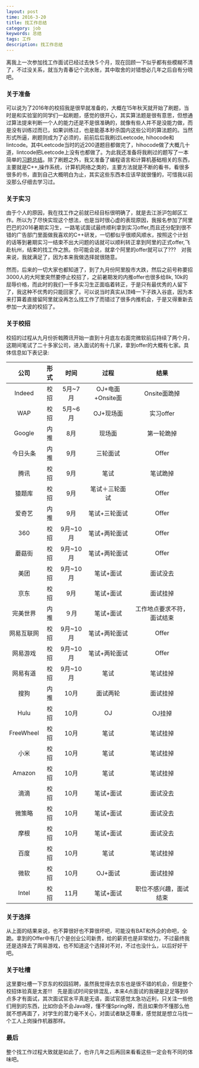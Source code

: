 ```yaml
---
layout: post
time: 2016-3-20
title: 找工作总结
category: job
keywords: 总结
tags: 工作
description: 找工作总结
---
```


离我上一次参加找工作面试已经过去快５个月，现在回顾一下似乎都有些模糊不清了，不过没关系，就当为青春记个流水账，其中取舍的对错想必几年之后自有分晓吧。

### 关于准备
可以说为了2016年的校招我是很早就准备的，大概在15年秋天就开始了刷题，当时是和实验室的同学们一起刷题，感觉的很开心，其实算法题是很有意思，但想通过算法提来判断一个人的能力还是不是很准确的，就像有些人并不是没能力做，而是没有训练过而已，如果训练过，也是能基本秒杀国内这些公司的算法题的。当然形式所逼，刷题则成为了必须的，前前后后我刷过Leetcode, hihocode和lintcode。其中Leetcode当时的近200道题目都做完了，hihocode做了大概几十道，lintcode把Leetcode上没有也都做了。为此我还准备将我刷过的题写了一本简单的[习题总结](http://sosohu.github.io/assets/doc/download/programming_slightly.pdf)。除了刷题之外，我又准备了编程语言和计算机基础相关的东西，主要就是C++,操作系统，计算机网络之类的，主要方法就是不断的看书，看很多很多的书，直到自己大概明白为止，其实这些东西本应该早就很懂的，可惜我以前没那么仔细去学习过。

### 关于实习
由于个人的原因，我在找工作之前就已经目标很明确了，就是去江浙沪包邮区工作。所以为了尽快实现这个想法，也是当时很心虚的表现原因，我报名参加了阿里巴巴的2016暑期实习生，一路笔试面试最终顺利拿到实习offer,而且还分配到很不错的广告部门里面做我喜欢的C++研发，一切都似乎很顺风顺水，按照这个计划的话等到暑期实习一结束不出大问题的话就可以顺利转正拿到阿里的正式offer,飞赴杭州，结束的找工作之旅。你可能会说，就拿个阿里的offer就可以了???　对我来说，我就满足了，因为本来我做选择就很随意。

然而，后来的一切大家也都知道了，到了九月份阿里股市大跌，然后之前号称要招3000人的大阿里突然要停止校招了，之前暑期发的内推offer也很多给8k, 10k的屈辱价格，而此时的我们一千多实习生正面临着转正，于是只有最优秀的人留下了，我这种不优秀的只能回家了。可以说当时真实从顶峰一下子跌入谷底，因为本来打算着直接留阿里就没再怎么找工作了而错过了很多内推机会，于是又得重新去参加一大波的校招了。

### 关于校招
校招的过程从九月份折戟腾讯开始一直到十月底左右面完微软前后持续了两个月，这期间笔试了二十多家公司，进入面试的有十几家，拿到offer的大概有七家。具体信息如下表记录:

|公司|形式|时间|过程|结果|
|:---:|:---:|:---:|:---:|:---:|
|Indeed|校招|5月~7月|OJ+电面+Onsite面|Onsite面跪掉|
|WAP|校招|5月~6月|OJ+现场面|实习offer|
|Google|内推|8月|现场面|第一轮跪掉|
|今日头条|内推|9月|三轮面试|Offer|
|腾讯|校招|9月|笔试|笔试跪掉|
|猿题库|校招|9月|笔试＋三轮面试|Offer|
|爱奇艺|内推|9月|笔试+三轮面试|Offer|
|360|校招|9月~10月|笔试+两轮面试|Offer|
|蘑菇街|校招|9月~10月|笔试+两轮面试|Offer|
|美团|校招|9月~10月|笔试+面试|面试没去|
|京东|校招|9月|笔试+面试|面试挂掉|
|完美世界|内推|９月|笔试+面试|工作地点要求不符，面试结束|
|网易互联网|校招|9月~10月|笔试+两轮面试|Offer|
|网易游戏|校招|9月~10月|笔试+两轮面试|Offer|
|网易有道|校招|9月~10月|笔试|笔试挂掉|
|搜狗|内推|10月|面试两轮|面试挂掉|
|Hulu|校招|10月|OJ|OJ挂掉|
|FreeWheel|校招|10月|笔试|笔试挂掉|
|小米|校招|10月|笔试|笔试挂掉|
|Amazon|校招|10月|笔试|笔试挂掉|
|滴滴|校招|10月|笔试+面试|面试没去|
|微策略|校招|10月|笔试+面试|面试没去|
|摩根|校招|10月|笔试+面试|面试没去|
|百度|校招|10月|笔试|笔试挂掉|
|微软|校招|10月|OJ+面试|面试挂掉|
|Intel|校招|11月|笔试+面试|职位不感兴趣，面试结束|

### 关于选择

从上面的结果来说，也不算很好也不算很坏吧，可能没有BAT和外企的命吧，全跪。拿到的Offer中有几个是创业公司新贵，给的薪资也是非常给力，不过最终我还是选择去了网易游戏，也不知道这个选择对不对，不过也没什么，以后好好干吧。

### 关于吐槽

这里要吐槽一下京东的校园招聘，虽然我觉得去京东也是很不错的机会，但是整个校招体验真是太差!!!　先是面试时间安排混乱，本来4点面试的我硬是足足等到6点多才有面试，其次面试官水平真是无语，面试官感觉太急功近利，只关注一些他们用到的东西，比如你会不会Java呀，懂不懂Spring呀，而且如果你不懂那么他就不想再面了，对学生的潜力毫不关心，对面试者缺乏尊重，感觉就是想立马找一个工人上岗操作机器那样。

### 最后

整个找工作过程大致就是如此了，也许几年之后再回来看看这些一定会有不同的体味吧。
